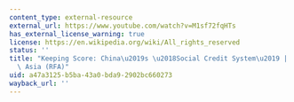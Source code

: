 ```yaml
---
content_type: external-resource
external_url: https://www.youtube.com/watch?v=M1sf72fqHTs
has_external_license_warning: true
license: https://en.wikipedia.org/wiki/All_rights_reserved
status: ''
title: "Keeping Score: China\u2019s \u2018Social Credit System\u2019 | Radio Free\
  \ Asia (RFA)"
uid: a47a3125-b5ba-43a0-bda9-2902bc660273
wayback_url: ''
---
```


